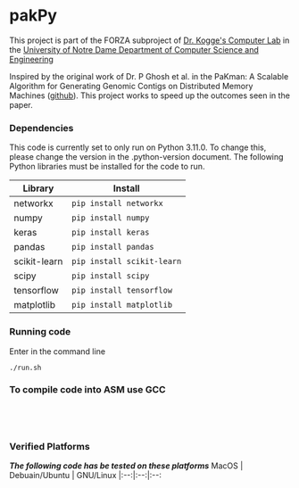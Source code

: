 # pakPy

This project is part of the FORZA subproject of [Dr. Kogge's Computer Lab](https://cse.nd.edu/faculty/peter-kogge/) in the [University of Notre Dame Department of Computer Science and Engineering](https://cse.nd.edu)

Inspired by the original work of Dr. P Ghosh et al. in the PaKman: A Scalable Algorithm for Generating Genomic Contigs on Distributed Memory Machines ([github](https://github.com/pnnl/pakman)). This project works to speed up the outcomes seen in the paper.

### Dependencies

This code is currently set to only run on Python 3.11.0. To change this, please change the version in the .python-version document.
The following Python libraries must be installed for the code to run.

Library | Install
--------|---------
networkx| ```pip install networkx```
numpy   | ```pip install numpy```
keras   | ```pip install keras```
pandas  | ```pip install pandas```
scikit-learn | ```pip install scikit-learn```
scipy | ```pip install scipy```
tensorflow | ```pip install tensorflow```
matplotlib | ```pip install matplotlib```

### Running code
Enter in the command line
```
./run.sh
```

### To compile code into ASM use GCC
```gcc -c file.S -o file.o
```
```gcc file.o -o file
```
```gcc -S file.c -o file.s
```
```gcc -c file.s
```

### Verified Platforms
***The following code has be tested on these platforms*** 
MacOS | Debuain/Ubuntu | GNU/Linux
|:--:|:--:|:--:
